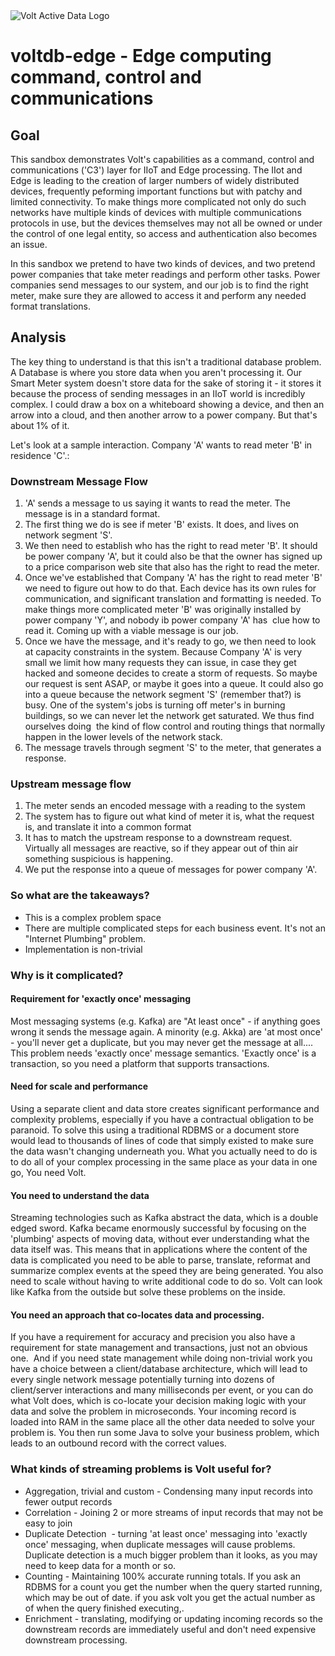 <img title="Volt Active Data" alt="Volt Active Data Logo" src="http://52.210.27.140:8090/voltdb-awswrangler-servlet/VoltActiveData.png?repo=voltdb-edge">


# voltdb-edge - Edge computing command, control and communications

## Goal

This sandbox demonstrates Volt's capabilities as a command, control and communications ('C3') layer for IIoT and Edge processing. The IIot and Edge is leading to the creation of larger numbers of widely distributed devices, frequently peforming important functions but with patchy and limited connectivity. To make things more complicated not only do such networks have multiple kinds of devices with multiple communications protocols in use, but the devices themselves may not all be owned or under the control of one legal entity, so access and authentication also becomes an issue.

In this sandbox we pretend to have two kinds of devices, and two pretend power companies that take meter readings and perform other tasks. Power companies send messages to our system, and our job is to find the right meter, make sure they are allowed to access it and perform any needed format translations.

## Analysis

The key thing to understand is that this isn't a traditional database problem. A Database is where you store data when you aren't processing it. Our Smart Meter system doesn't store data for the sake of storing it - it stores it because the process of sending messages in an IIoT world is incredibly complex. I could draw a box on a whiteboard showing a device, and then an arrow into a cloud, and then another arrow to a power company. But that's about 1% of it. 

Let's look at a sample interaction.  Company 'A' wants to read meter 'B' in residence 'C'.:

### Downstream Message Flow


1. 'A' sends a message to us saying it wants to read the meter. The message is in a standard format.
2. The first thing we do is see if meter 'B' exists. It does, and lives on network segment 'S'. 
3. We then need to establish who has the right to read meter 'B'. It should be power company 'A', but it could also be that the owner has signed up to a price comparison web site that also has the right to read the meter.
4. Once we've established that Company 'A' has the right to read meter 'B' we need to figure out how to do that. Each device has its own rules for communication, and significant translation and formatting is needed. To make things more complicated meter 'B' was originally installed by power company 'Y', and nobody ib power company 'A' has  clue how to read it. Coming up with a viable message is our job.
5. Once we have the message, and it's ready to go, we then need to look at capacity constraints in the system. Because Company 'A' is very small we limit how many requests they can issue, in case they get hacked and someone decides to create a storm of requests. So maybe our request is sent ASAP, or maybe it goes into a queue. It could also go into a queue because the network segment 'S' (remember that?) is busy. One of the system's jobs is turning off meter's in burning buildings, so we can never let the network get saturated. We thus find ourselves doing  the kind of flow control and routing things that normally happen in the lower levels of the network stack.
6. The message travels through segment 'S' to the meter, that generates a response.

### Upstream message flow


1. The meter sends an encoded message with a reading to the system
2. The system has to figure out what kind of meter it is, what the request is, and translate it into a common format
3. It has to match the upstream response to a downstream request. Virtually all messages are reactive, so if they appear out of thin air something suspicious is happening.
4. We put the response into a queue of messages for power company 'A'.

### So what are the takeaways?

* This is a complex problem space
* There are multiple complicated steps for each business event. It's not an "Internet Plumbing" problem. 
* Implementation is non-trivial

### Why is it complicated?

#### Requirement for 'exactly once' messaging

Most messaging systems (e.g. Kafka) are "At least once" - if anything goes wrong it sends the message again. A minority (e.g. Akka) are 'at most once' - you'll never get a duplicate, but you may never get the message at all.... This problem needs 'exactly once' message semantics. 'Exactly once' is a transaction, so you need a platform that supports transactions.

#### Need for scale and performance

Using a separate client and data store creates significant performance and complexity problems, especially if you have a contractual obligation to be paranoid. To solve this using a traditional RDBMS or a document store would lead to thousands of lines of code that simply existed to make sure the data wasn't changing underneath you. What you actually need to do is to do all of your complex processing in the same place as your data in one go, You need Volt.

#### You need to understand the data

Streaming technologies such as Kafka abstract the data, which is a double edged sword.
Kafka became enormously successful by focusing on the 'plumbing' aspects of moving data, without ever understanding what the data itself was. This means that in applications where the content of the data is complicated you need to be able to parse, translate, reformat and summarize complex events at the speed they are being generated. You also need to scale without having to write additional code to do so. Volt can look like Kafka from the outside but solve these problems on the inside.

#### You need an approach that co-locates data and processing.

If you have a requirement for accuracy and precision you also have a  requirement for state management and transactions, just not an obvious one.  And if you need state management while doing non-trivial work you have a choice between a client/database architecture, which will lead to every single network message potentially turning into dozens of client/server interactions and many milliseconds per event, or you can do what Volt does, which is co-locate your decision making logic with your data and solve the problem in microseconds. Your incoming record is loaded into RAM in the same place all the other data needed to solve your problem is. You then run some Java to solve your business problem, which leads to an outbound record with the correct values.

###  What kinds of streaming problems is Volt useful for?

   * Aggregation, trivial and custom - Condensing many input records into fewer output records
   * Correlation - Joining 2 or more streams of input records that may not be easy to join
   * Duplicate Detection  - turning 'at least once' messaging into 'exactly once' messaging, when duplicate messages will cause problems. Duplicate detection is a much bigger problem than it looks, as you may need to keep data for a month or so.
   * Counting - Maintaining 100% accurate running totals. If you ask an RDBMS for a count you get the number when the query started running, which may be out of date. if you ask volt you get the actual number as of when the query finished executing,. 
   * Enrichment - translating, modifying or updating incoming records so the downstream records are immediately useful and don't need expensive downstream processing.


